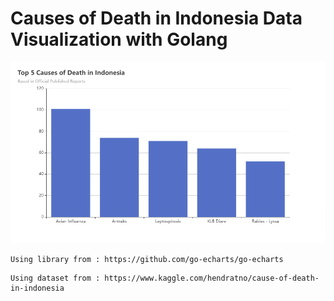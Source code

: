 # Causes of Death in Indonesia Data Visualization with Golang

<img src = "pic/Awesome-go-echarts.png">

```
Using library from : https://github.com/go-echarts/go-echarts
```

```
Using dataset from : https://www.kaggle.com/hendratno/cause-of-death-in-indonesia
```
